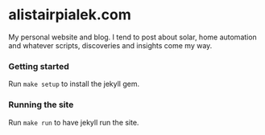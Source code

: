 # alistairpialek.com

My personal website and blog. I tend to post about solar, home automation and whatever scripts, discoveries and insights
come my way.

### Getting started

Run `make setup` to install the jekyll gem.

### Running the site

Run `make run` to have jekyll run the site.
